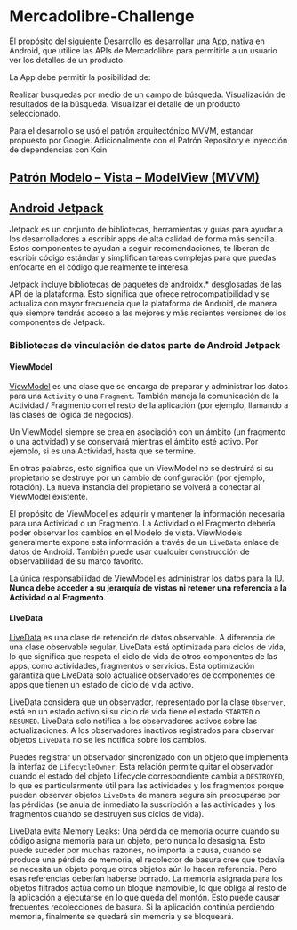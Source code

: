# Mercadolibre-Challenge

El propósito del siguiente Desarrollo es desarrollar una App, nativa en Android, que utilice las APIs de Mercadolibre para permitirle a un usuario ver los detalles de un producto.

La App debe permitir la posibilidad de:

Realizar busquedas por medio de un campo de búsqueda.
Visualización de resultados de la búsqueda.
Visualizar el detalle de un producto seleccionado.

Para el desarrollo se usó el patrón arquitectónico MVVM, estandar propuesto por Google. Adicionalmente con el Patrón Repository e inyección de dependencias con Koin

## [Patrón Modelo – Vista – ModelView (MVVM)](https://developer.android.com/jetpack/docs/guide)

## [Android Jetpack](https://developer.android.com/jetpack)
Jetpack es un conjunto de bibliotecas, herramientas y guías para ayudar a los desarrolladores a escribir apps de alta calidad de forma más sencilla. Estos componentes te ayudan a seguir recomendaciones, te liberan de escribir código estándar y simplifican tareas complejas para que puedas enfocarte en el código 
que realmente te interesa.

Jetpack incluye bibliotecas de paquetes de androidx.* desglosadas de las API de la plataforma. Esto significa que ofrece retrocompatibilidad y se actualiza con mayor frecuencia que la plataforma de Android, de manera que siempre tendrás acceso a las mejores y más recientes versiones de los componentes de Jetpack.

### Bibliotecas de vinculación de datos parte de Android Jetpack

#### ViewModel

[ViewModel](https://developer.android.com/reference/androidx/lifecycle/ViewModel.html)
es una clase que se encarga de preparar y administrar los datos para una `Activity` o una `Fragment`. También maneja la comunicación de la Actividad / Fragmento con el resto de la aplicación (por ejemplo, llamando a las clases de lógica de negocios).

Un ViewModel siempre se crea en asociación con un ámbito (un fragmento o una actividad) y se conservará mientras el ámbito esté activo. Por ejemplo, si es una Actividad, hasta que se termine.

En otras palabras, esto significa que un ViewModel no se destruirá si su propietario se destruye por un cambio de configuración (por ejemplo, rotación). La nueva instancia del propietario se volverá a conectar al ViewModel existente.

El propósito de ViewModel es adquirir y mantener la información necesaria para una Actividad o un Fragmento. La Actividad o el Fragmento debería poder observar los cambios en el Modelo de vista. ViewModels generalmente expone esta información a través de un `LiveData` enlace de datos de Android. También puede usar cualquier construcción de observabilidad de su marco 
favorito.

La única responsabilidad de ViewModel es administrar los datos para la IU. **Nunca debe acceder a su jerarquía de vistas ni retener una referencia a la Actividad o al Fragmento**.

#### LiveData

[LiveData](https://developer.android.com/topic/libraries/architecture/livedata.html)
es una clase de retención de datos observable. A diferencia de una clase observable regular, LiveData está optimizada para ciclos de vida, lo que significa que respeta el ciclo de vida de otros componentes de las apps, como actividades, fragmentos o servicios. Esta optimización garantiza que LiveData solo actualice observadores de componentes de apps que tienen un 
estado de ciclo de vida activo.

LiveData considera que un observador, representado por la clase `Observer`, está en un estado activo si su ciclo de vida tiene el estado `STARTED` o `RESUMED`. LiveData solo notifica a los observadores activos sobre las actualizaciones. A los observadores inactivos registrados para observar objetos `LiveData` no se les notifica sobre los cambios.

Puedes registrar un observador sincronizado con un objeto que implementa la interfaz de `LifecycleOwner`. Esta relación permite quitar el observador cuando el estado del objeto Lifecycle correspondiente cambia a `DESTROYED`, lo que es particularmente útil para las actividades y los fragmentos porque pueden observar objetos `LiveData` de manera segura sin 
preocuparse por las pérdidas (se anula de inmediato la suscripción a las actividades y los fragmentos cuando se destruyen sus ciclos de vida).

LiveData evita Memory Leaks: Una pérdida de memoria ocurre cuando su código asigna memoria para un objeto, pero nunca lo desasigna. Esto puede suceder por muchas razones, no importa la causa, cuando se produce una pérdida de memoria, el recolector de basura cree que todavía se necesita un objeto porque otros objetos aún lo hacen referencia. Pero esas referencias deberían haberse borrado. La memoria asignada para los objetos filtrados actúa como un bloque inamovible, lo que obliga al resto de la aplicación a ejecutarse en lo que queda del montón. Esto puede causar frecuentes recolecciones de basura. Si la aplicación continúa perdiendo memoria, finalmente se quedará sin memoria y se bloqueará.

